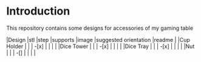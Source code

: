 # Introduction
This repository contains some designs for accessories of my gaming table


|Design     |stl    |step   |supports   |image  |suggested orientation  |readme |
|Cup Holder |       |       | -[x]      |       |                       |       |
|Dice Tower |       |       | -[x]      |       |                       |       |
|Dice Tray  |       |       | -[x]      |       |                       |       |
|Nut        |       |       | -[]       |       |                       |       |